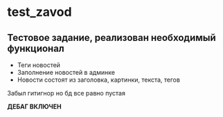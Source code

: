 # test_zavod
## Тестовое задание, реализован необходимый функционал
- Теги новостей
- Заполнение новостей в админке
- Новости состоят из заголовка, картинки, текста, тегов

Забыл гитигнор но бд все равно пустая

**ДЕБАГ ВКЛЮЧЕН**
